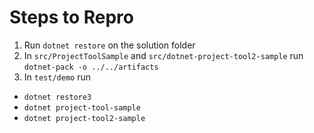 # Steps to Repro 
1. Run `dotnet restore` on the solution folder
2. In `src/ProjectToolSample` and `src/dotnet-project-tool2-sample` run `dotnet-pack -o ../../artifacts`
3. In `test/demo` run 
  - `dotnet restore3` 
  - `dotnet project-tool-sample`
  - `dotnet project-tool2-sample`
